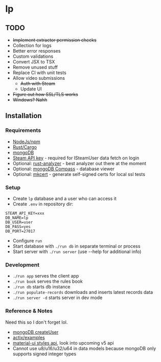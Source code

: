 # lp

## TODO

- ~~Implement extractor permission checks~~
- Collection for logs
- Better error responses
- Custom validations
- Convert JSX to TSX
- Remove unused stuff
- Replace CI with unit tests
- Allow video submissions
  - ~~Auth with Steam~~
  - Update UI
- ~~Figure out how SSL/TLS works~~
- ~~Windows? Nahh~~

## Installation

### Requirements

- [NodeJs/npm](https://nodejs.org/en/download)
- [Rust/Cargo](https://www.rust-lang.org/learn/get-started)
- [mongoDB](https://www.mongodb.com/try/download/community)
- [Steam API key](https://steamcommunity.com/dev) - required for ISteamUser data fetch on login
- Optional: [rust-analyzer](https://rust-analyzer.github.io/manual.html#installation) - best analyzer out there at the moment
- Optional: [mongoDB Compass](https://www.mongodb.com/try/download/compass) - database viewer
- Optional: [mkcert](https://github.com/FiloSottile/mkcert) - generate self-signed certs for local ssl tests

### Setup

- Create `lp` database and a user who can access it
- Create `.env` in repository dir:

```.env
STEAM_API_KEY=xxx
DB_NAME=lp
DB_USER=user
DB_PASS=yes
DB_PORT=27017
```

- Configure `run`
- Start database with `./run db` in separate terminal or process
- Start server with `./run server` (use --help for additional info)

### Development

- `./run app` serves the client app
- `./run book` serves the rules book
- `./run db` starts db instance
- `./run populate-records` downloads and inserts latest records data
- `./run server -d` starts server in dev mode

### Reference & Notes

Need this so I don't forget lol.

- [mongoDB createUser](https://docs.mongodb.com/manual/reference/method/db.createUser)
- [actix/examples](https://github.com/actix/examples)
- [material-ui styles api](https://material-ui.com/styles/api), look into upcoming v5 api
- Cannot use u8/u16/u32/u64 in data models because mongoDB only supports signed integer types

